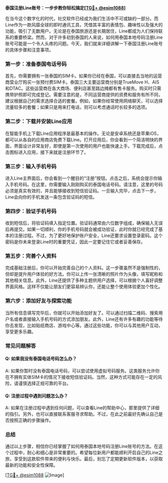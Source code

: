 **泰国注册Line账号：一步步教你轻松搞定[[TG💪+ @esim1088](https://t.me/s/esim1088)]**

在当今这个数字化的时代，社交软件已经成为我们生活中不可或缺的一部分。而Line作为一款风靡全球的即时通讯工具，凭借其丰富的表情包、趣味性以及强大的功能，吸引了无数用户。无论是在泰国旅游还是长期居住，Line都成为人们保持联系的重要桥梁。然而，对于许多初到泰国的人来说，如何用泰国本地号码注册Line账号可能是一个令人头疼的问题。今天，我们就来详细讲解一下泰国注册Line账号的具体步骤和注意事项。

### **第一步：准备泰国电话号码**
首先，你需要拥有一张泰国的SIM卡。如果你已经在泰国，可以直接去当地的运营商营业厅购买一张预付费SIM卡。泰国三大主要运营商分别是TrueMove H、AIS和DTAC。这些运营商在各大商场、便利店甚至路边摊都有售卡服务。购买时只需携带护照即可完成登记。需要注意的是，不同运营商提供的资费和服务有所不同，建议根据自己的需求选择合适的套餐。例如，如果你经常使用网络聊天，可以选择流量较多的套餐；如果只是用来打电话，则可以考虑通话时长较多的选项。

### **第二步：下载并安装Line应用**
在智能手机上下载Line应用程序是最基本的操作。无论是安卓系统还是苹果iOS，都可以从各自的应用商店免费下载Line。打开应用后，你会看到一个简洁明快的界面，界面设计非常友好，即使是第一次使用的用户也能快速上手。下载完成后，点击图标进入应用，接下来就是注册环节了。

### **第三步：输入手机号码**
进入Line主界面后，你会看到一个醒目的“注册”按钮。点击之后，系统会提示你输入手机号码。在这里，你需要输入刚刚购买的泰国电话号码。请注意，这里的号码必须是真实有效的，并且能够接收到短信验证码。一旦输入完毕，点击下一步，Line会向你的手机发送一条包含验证码的短信。

### **第四步：验证手机号码**
收到短信后，将验证码填入指定位置。验证码通常由六位数字组成，确保输入无误后再提交。如果一切顺利，你的手机号码就会被成功验证，此时你就已经完成了基本的注册过程。不过，为了更好地保护账户安全，Line还要求设置登录密码。这个密码是你未来登录Line时的重要凭证，因此一定要记住它或者妥善保存。

### **第五步：完善个人资料**
完成基础注册后，你可以开始完善自己的个人资料。这一步骤虽然不是强制性的，但却是提升用户体验的好方法。你可以上传一张清晰的照片作为头像，填写昵称和其他相关信息。此外，Line还提供了多种主题供用户选择，可以根据个人喜好调整界面风格。这样不仅能让朋友们更容易辨认你，还能让整个使用体验更加个性化。

### **第六步：添加好友与探索功能**
当所有信息填写完毕后，你就可以开始添加好友了。可以通过扫描二维码、搜索用户名或者直接输入手机号码的方式添加朋友。此外，Line还有许多有趣的功能等待你去发现，比如贴纸商店、游戏中心等。通过这些功能，你可以与其他用户互动，享受更多乐趣。

### **常见问题解答**
#### Q: 如果我没有泰国电话号码怎么办？
A: 如果你暂时没有泰国电话号码，可以尝试使用虚拟号码服务。这类服务允许你在不拥有实体SIM卡的情况下接收短信验证码。当然，这种方式可能存在一定的风险，请谨慎选择正规可靠的平台。

#### Q: 注册过程中遇到问题怎么办？
A: 如果在注册过程中遇到任何问题，可以查看Line的帮助中心，那里提供了详细的指引。另外，也可以直接联系客服寻求帮助。不过，在此之前最好先确认自己是否按照正确的步骤操作。

### **总结**
通过以上步骤，相信你已经掌握了如何用泰国本地号码注册Line账号的方法。在这个过程中，耐心和细心是非常重要的。希望每位新用户都能顺利开启自己的Line之旅，享受到这款软件带来的便利与快乐。最后，别忘了定期更新软件版本，以获取最新的功能和安全性保障。

[[TG💪+ @esim1088](https://t.me/s/esim1088) ![Image](https://i.postimg.cc/4NQfJmqS/Snipaste-2025-05-13-00-14-12.png)]